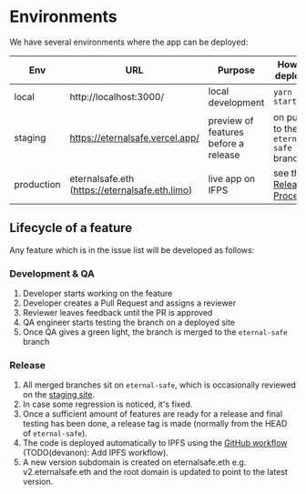 # Environments

We have several environments where the app can be deployed:

| Env        | URL                                            | Purpose                              | How it's deployed                                 |
| ---------- | ---------------------------------------------- | ------------------------------------ | ------------------------------------------------- |
| local      | http://localhost:3000/                         | local development                    | `yarn start`                                      |
| staging    | https://eternalsafe.vercel.app/                | preview of features before a release | on push to the `eternal-safe` branch              |
| production | eternalsafe.eth (https://eternalsafe.eth.limo) | live app on IFPS                     | see the [Release Procedure](release-procedure.md) |

## Lifecycle of a feature

Any feature which is in the issue list will be developed as follows:

### Development & QA

1. Developer starts working on the feature
2. Developer creates a Pull Request and assigns a reviewer
3. Reviewer leaves feedback until the PR is approved
4. QA engineer starts testing the branch on a deployed site
5. Once QA gives a green light, the branch is merged to the `eternal-safe` branch

### Release

1. All merged branches sit on `eternal-safe`, which is occasionally reviewed on the [staging site](https://eternalsafe.vercel.app).
2. In case some regression is noticed, it's fixed.
3. Once a sufficient amount of features are ready for a release and final testing has been done, a release tag is made (normally from the HEAD of `eternal-safe`).
4. The code is deployed automatically to IPFS using the [GitHub workflow](#) (TODO(devanon): Add IPFS workflow).
5. A new version subdomain is created on eternalsafe.eth e.g. v2.eternalsafe.eth and the root domain is updated to point to the latest version.
